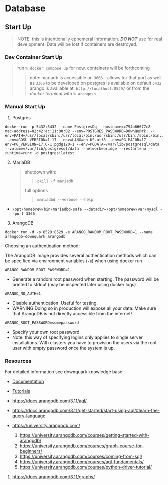 # Database

## Start Up

> NOTE: this is intentionally ephemeral information.
> _**DO NOT**_ use for real development. Data will be lost if containers are destroyed.

### Dev Container Start Up

> run `% docker compose up` for now.
> containers will be forthcoming
>
> > note: mariadb is accessible on `3666` - allows for that port as well as `3366` to be developed on
> > postgres is available on default `5432`
> > arango is available at: `http://localhost:8529/` or from the _docker terminal_ with `% arangosh`

### Manual Start Up

1. Postgres

```
docker run -p 5432:5432 --name PostgresDq --hostname=c794b66677c8 --mac-address=02:42:ac:11:00:02 --env=POSTGRES_PASSWORD=D0wnQu@rk! --env=PATH=/usr/local/sbin:/usr/local/bin:/usr/sbin:/usr/bin:/sbin:/bin:/usr/lib/postgresql/17/bin --env=GOSU_VERSION=1.17 --env=LANG=en_US.utf8 --env=PG_MAJOR=17 --env=PG_VERSION=17.0-1.pgdg120+1 --env=PGDATA=/var/lib/postgresql/data --volume=/var/lib/postgresql/data --network=bridge --restart=no --runtime=runc -d postgres:latest
```

2. MariaDB
   > shutdown with:
   >
   > > `pkill -f mariadb`
   >
   > full options
   >
   > > `mariadbd --verbose --help`

- `/opt/homebrew/bin/mariadbd-safe --datadir=/opt/homebrew/var/mysql --port 3366`

3. ArangoDB

`docker run -d -p 8529:8529 -e ARANGO_RANDOM_ROOT_PASSWORD=1 --name arangodb-downquark arangodb`

Choosing an authentication method:

The ArangoDB image provides several authentication methods which can be specified via environment variables (`-e`) when using docker run

`ARANGO_RANDOM_ROOT_PASSWORD=1`

- Generate a random root password when starting. The password will be printed to stdout (may be inspected later using docker logs)

`ARANGO_NO_AUTH=1`

- Disable authentication. Useful for testing.
- WARNING Doing so in production will expose all your data. Make sure that ArangoDB is not directly accessible from the internet!

`ARANGO_ROOT_PASSWORD=somepassword`

- Specify your own root password.
- Note: this way of specifying logins only applies to single server installations. With clusters you have to provision the users via the root user with empty password once the system is up.

### Resources

For detailed information see downquark knowledge base:

- [Documentation](https://github.com/DownQuark-Work/downquark.ventureCore.KnowledgeBase/tree/main/src/Persistence/ArangoDB/docs)
- [Tutorials](https://github.com/DownQuark-Work/downquark.ventureCore.KnowledgeBase/tree/main/src/Persistence/ArangoDB/development/_tutorials)

- https://docs.arangodb.com/3.11/aql/
- https://docs.arangodb.com/3.11/get-started/start-using-aql/#learn-the-query-language

- https://university.arangodb.com/
  1. https://university.arangodb.com/courses/getting-started-with-arangodb/
  1. https://university.arangodb.com/courses/graph-course-for-beginners/
  1. https://university.arangodb.com/courses/coming-from-sql/
  1. https://university.arangodb.com/courses/aql-fundamentals/
  1. https://university.arangodb.com/courses/python-driver-tutorial/

1. https://docs.arangodb.com/3.11/graphs/
